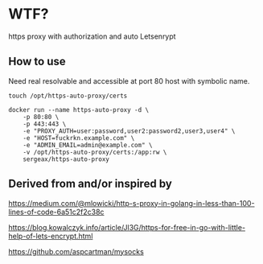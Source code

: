 WTF?
====

https proxy with authorization and auto Letsenrypt

How to use
----------

Need real resolvable and accessible at port 80 host with symbolic name.

```
touch /opt/https-auto-proxy/certs

docker run --name https-auto-proxy -d \
    -p 80:80 \
    -p 443:443 \
    -e "PROXY_AUTH=user:password,user2:password2,user3,user4" \
    -e "HOST=fuckrkn.example.com" \
    -e "ADMIN_EMAIL=admin@example.com" \
    -v /opt/https-auto-proxy/certs:/app:rw \
    sergeax/https-auto-proxy
```

Derived from and/or inspired by
-------------------------------

https://medium.com/@mlowicki/http-s-proxy-in-golang-in-less-than-100-lines-of-code-6a51c2f2c38c

https://blog.kowalczyk.info/article/Jl3G/https-for-free-in-go-with-little-help-of-lets-encrypt.html

https://github.com/aspcartman/mysocks